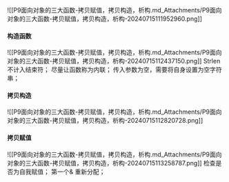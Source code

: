![[P9面向对象的三大函数-拷贝赋值，拷贝构造，析构.md_Attachments/P9面向对象的三大函数-拷贝赋值，拷贝构造，析构-20240715111952960.png]]
#### 构造函数
![[P9面向对象的三大函数-拷贝赋值，拷贝构造，析构.md_Attachments/P9面向对象的三大函数-拷贝赋值，拷贝构造，析构-20240715112437150.png]]
Strlen 不计入结束符；
尽量让函数称为内联；
传入参数为空，需要将自身设置为空字符串；
#### 拷贝构造
![[P9面向对象的三大函数-拷贝赋值，拷贝构造，析构.md_Attachments/P9面向对象的三大函数-拷贝赋值，拷贝构造，析构-20240715112820728.png]]
#### 拷贝赋值
![[P9面向对象的三大函数-拷贝赋值，拷贝构造，析构.md_Attachments/P9面向对象的三大函数-拷贝赋值，拷贝构造，析构-20240715113258787.png]]
检查是否为自我赋值；
第一个&
重新分配；
